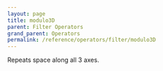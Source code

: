 ```yaml
---
layout: page
title: modulo3D
parent: Filter Operators
grand_parent: Operators
permalink: /reference/operators/filter/modulo3D
---
```


Repeats space along all 3 axes.
